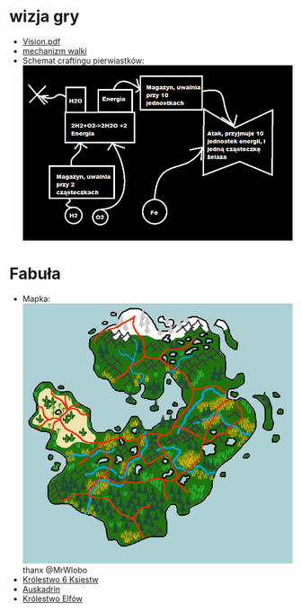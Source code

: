 # wizja gry

- [Vision.pdf](./game_vision/Vision.pdf)
- [mechanizm walki](./game_vision/Mechanika_Walki.pdf)
- Schemat craftingu pierwiastków: ![mechanizm craftowania pierwiastków](./game_vision/crafting_mechanism.png)

# Fabuła

- Mapka: ![Mapka](./game_vision/map.png) thanx @MrWlobo
- [Królestwo 6 Księstw](./game_vision/Panstwo_1.pdf)
- [Auskadrin](./game_vision/Panstwo_2.pdf)
- [Królestwo Elfów](./game_vision/Panstwo_3.pdf)

